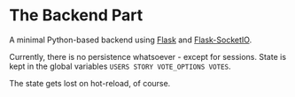 # The Backend Part 

A minimal Python-based backend using [Flask](https://flask.palletsprojects.com/en/1.1.x/) and [Flask-SocketIO](https://flask-socketio.readthedocs.io/en/latest/).

Currently, there is no persistence whatsoever - except for sessions. State is kept in
the global variables `USERS STORY VOTE_OPTIONS VOTES`. 

The state gets lost on hot-reload, of course.